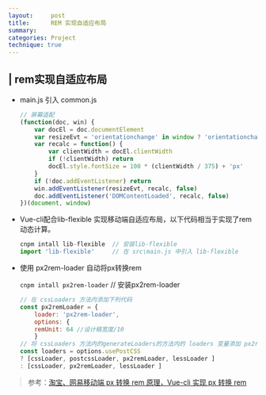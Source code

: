 ```yaml
---
layout:     post
title:      REM 实现自适应布局 
summary: 
categories: Project
technique: true
---
```



## | rem实现自适应布局 

- main.js 引入 common.js

    ```js
    // 屏幕适配
    (function(doc, win) {
        var docEl = doc.documentElement
        var resizeEvt = 'orientationchange' in window ? 'orientationchange' : 'resize'
        var recalc = function() {
            var clientWidth = docEl.clientWidth
            if (!clientWidth) return
            docEl.style.fontSize = 100 * (clientWidth / 375) + 'px'
        }
        if (!doc.addEventListener) return
        win.addEventListener(resizeEvt, recalc, false)
        doc.addEventListener('DOMContentLoaded', recalc, false)
    })(document, window)
    ```


- Vue-cli配合lib-flexible 实现移动端自适应布局，以下代码相当于实现了rem动态计算。

    ```javascript
    cnpm intall lib-flexible  // 安装lib-flexible
    import 'lib-flexible'     // 在 src\main.js 中引入 lib-flexible
    ```

- 使用 px2rem-loader 自动将px转换rem   

    `cnpm intall px2rem-loader`  // 安装px2rem-loader

    ```javascript
    // 在 cssLoaders 方法内添加下列代码 
    const px2remLoader = {
        loader: 'px2rem-loader',
        options: {
        remUnit: 64 //设计稿宽度/10
        }
    // 将 cssLoaders 方法内的generateLoaders的方法内的 loaders 变量添加 px2remLoader 
    const loaders = options.usePostCSS 
    ? [cssLoader, postcssLoader, px2remLoader, lessLoader ] 
    : [cssLoader, px2remLoader, lessLoader ]
    ```

> 参考：[淘宝、网易移动端 px 转换 rem 原理，Vue-cli 实现 px 转换 rem](https://juejin.im/post/5afba3c5f265da0b9e653b6c)

 
 

   




